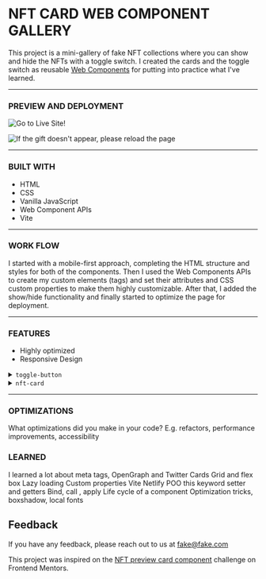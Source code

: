 # NFT CARD WEB COMPONENT GALLERY

This project is a mini-gallery of fake NFT collections where you can show and hide the NFTs with a toggle switch. I created the cards and the toggle switch as reusable [Web Components](https://developer.mozilla.org/en-US/docs/Web/Web_Components) for putting into practice what I've learned.

<hr/>

<h3>PREVIEW AND DEPLOYMENT</h3>

![Go to Live Site!](https://nft-card-web-component.netlify.app/)

![If the gift doesn't appear, please reload the page](https://res.cloudinary.com/docbyxdd1/image/upload/r_12/e_loop/v1671423118/projects/Github/NFT-card-web-component-gallery/nft-card-blur.webp)

<hr/>

<h3>BUILT WITH</h3>

- HTML
- CSS
- Vanilla JavaScript
- Web Component APIs
- Vite

<hr/>

<h3>WORK FLOW</h3>

I started with a mobile-first approach, completing the HTML structure and styles for both of the components. Then I used the Web Components APIs to create my custom elements (tags) and set their attributes and CSS custom properties to make them highly customizable. After that, I added the show/hide functionality and finally started to optimize the page for deployment.

<hr/>

<h3>FEATURES</h3>

- Highly optimized
- Responsive Design

<details><summary><code>toggle-button</code></summary>

  #### 

  You could add a new toggle switch by adding the custom tag `<toggle-button>`.

  ```html
  <toggle-button></toggle-button>
  ```

  The default view is this, then you could tweak it with specific CSS custom properties and HTML attributes.

  ![Toogle switch](https://res.cloudinary.com/docbyxdd1/image/upload/r_12/v1671426351/projects/Github/NFT-card-web-component-gallery/default-toggle-button_kqd2vn.webp)
  ![Toggle switch active](https://res.cloudinary.com/docbyxdd1/image/upload/r_12/v1671427372/projects/Github/NFT-card-web-component-gallery/default-active_c9jyk1.webp)

  For having something like this, the code would be

  ![Toogle switch cutomized](https://res.cloudinary.com/docbyxdd1/image/upload/r_12/v1671427118/projects/Github/NFT-card-web-component-gallery/custom-toggle-button_e6vzaz.webp)
  ![Toggle switch cutomized active](https://res.cloudinary.com/docbyxdd1/image/upload/r_12/v1671427118/projects/Github/NFT-card-web-component-gallery/custom-toggle-button-active_baohgl.webp)

  ```html
  <toggle-button class="toggle-btn" left-word="Show" right-word="Hide"></toggle-button>
  ```

  ```css
  .toggle-btn {
  --bar-width: 70px;
  --bar-height: 32px;
  --circle-dimensions: 20px;
  --circle-left-margin-adjustment: 10px;
  --translate-x-adjustment: 32px;
  --bar-bg: #14263d;
  --bar-bg-checked: white;
  --circle-bg: white;
  --circle-bg-checked: black;
  }
  ```

  Also, it has a custom-checked attribute with its respective getter and setter methods. That way, it can actually be useful and used for interactivity.
  Here is what happens in the browser when the toggle switch is clicked "On" and "Off".

  ![If the gift doesn't appear, please reload the page](https://res.cloudinary.com/docbyxdd1/image/upload/r_12/e_loop/v1671432081/projects/Github/NFT-card-web-component-gallery/cheked-gif_uluvdc.webp)
  </details>

<details><summary><code>nft-card</code></summary>
  
  ####
  
  The nft-card component is not as customizable as the toggle switch component, but you can modify its content with the following HTML attributes
  
  ```html
    <nft-card img="" nft-title="" description="" price="" time="" user-name="" user-img=""></nft-card>
  ```
  
  For having something like this, you'll just need the following code
  
  ![Astronaut card](https://res.cloudinary.com/docbyxdd1/image/upload/v1671433446/projects/Github/NFT-card-web-component-gallery/astronaut-screen_cizcej.webp)
  
  ```html
    <nft-card
      img="/images/astronaut.webp"
      nft-title="Mars Landing"
      description="Travel and discover new worlds. Be the first to leave your mark."
      price="0.498"
      time="34"
      user-name="Daniel Triana"
      user-img="/images/foto-perfil.png"
    ></nft-card>
  ```
  
</details>
  
<hr/>

<h3>OPTIMIZATIONS</h3>

What optimizations did you make in your code? E.g. refactors, performance improvements, accessibility

<h3>LEARNED</h3>

I learned a lot about meta tags, OpenGraph and Twitter Cards
Grid and flex box
Lazy loading
Custom properties
Vite
Netlify
POO
this keyword
setter and getters
Bind, call , apply
Life cycle of a component
Optimization tricks, boxshadow, local fonts

## Feedback

If you have any feedback, please reach out to us at fake@fake.com

This project was inspired on the [NFT preview card component](https://www.frontendmentor.io/challenges/nft-preview-card-component-SbdUL_w0U) challenge on Frontend Mentors.

